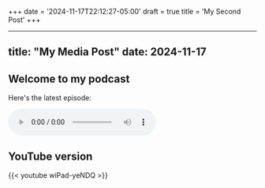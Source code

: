 +++
date = '2024-11-17T22:12:27-05:00'
draft = true
title = 'My Second Post'
+++

---
title: "My Media Post"
date: 2024-11-17
---

## Welcome to my podcast

Here's the latest episode:

<audio controls>
  <source src="/audio/blog-post-1.m4a" type="audio/mp4">
  Your browser does not support the audio element.
</audio>

## YouTube version

{{< youtube wiPad-yeNDQ >}}

